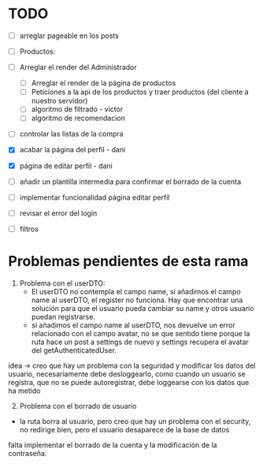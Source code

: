 
# TODO

- [ ] arreglar pageable en los posts
- [ ] Productos:
- [ ] Arreglar el render del Administrador
  - [ ] Arreglar el render de la página de productos
  - [ ] Peticiones a la api de los productos y traer productos (del cliente a nuestro servidor)
  - [ ] algoritmo de filtrado - victor
  - [ ] algoritmo de recomendacion
- [ ] controlar las listas de la compra
- [x] acabar la página del perfil - dani
- [x] página de editar perfil - dani
- [ ] añadir un plantilla intermedia para confirmar el borrado de la cuenta
- [ ] implementar funcionalidad página editar perfil
- [ ] revisar el error del login
- [ ] filtros  


# Problemas pendientes de esta rama

1. Problema con el userDTO:
   - El userDTO no contempla el campo name, si añadimos el campo name al userDTO, el register no funciona. Hay que encontrar una solución para que el usuario pueda cambiar su name y otros usuario puedan registrarse.
   - si añadimos el campo name al userDTO, nos devuelve un error relacionado con el campo avatar, no se que sentido tiene porque la ruta hace un post a settings de nuevo y settings recupera el avatar del getAuthenticatedUser.

idea -> creo que hay un problema con la seguridad y modificar los datos del usuario, necesariamente debe desloggearlo, como cuando un usuario se registra, que no se puede autoregistrar, debe loggearse con los datos que ha metido

2. Problema con el borrado de usuario
  - la ruta borra al usuario, pero creo que hay un problema con el security, no redirige bien, pero el usuario desaparece de la base de datos



falta implementar el borrado de la cuenta y la modificación de la contraseña.


